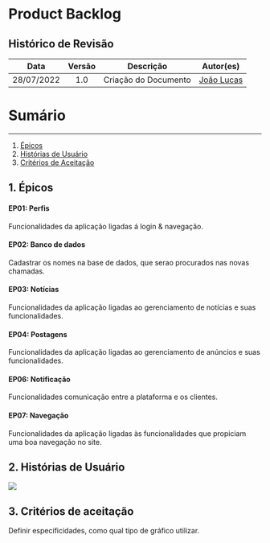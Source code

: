 #	Product Backlog

## Histórico de Revisão
 
|   Data   |  Versão  |        Descrição       |          Autor(es)          |
|:--------:|:--------:|:----------------------:|:---------------------------:|
| 28/07/2022 |   1.0   | Criação do Documento | [João Lucas](https://github.com/HacKairos)  |

# Sumário
----------------
1. [Épicos](#1)
2. [Histórias de Usuário](#2)
3. [Critérios de Aceitação](#3)

## 1. <a name="1"> Épicos</a>

#### EP01: Perfis
Funcionalidades da aplicação ligadas á login & navegação.

#### EP02: Banco de dados
Cadastrar os nomes na base de dados, que serao procurados nas novas chamadas.

#### EP03: Notícias
Funcionalidades da aplicação ligadas ao gerenciamento de notícias e suas funcionalidades.

#### EP04: Postagens
Funcionalidades da aplicação ligadas ao gerenciamento de anúncios e suas funcionalidades.

#### EP06: Notificação
Funcionalidades comunicação entre a plataforma e os clientes.

#### EP07: Navegação
Funcionalidades da aplicação ligadas às funcionalidades que propiciam uma boa navegação no site.

## 2. <a name="2"> Histórias de Usuário</a>

<img src="https://user-images.githubusercontent.com/57872849/181761590-7215aae2-ac5e-4028-9baa-219008e4fc4b.png"/>

## 3. <a name="3"> Critérios de aceitação</a>

Definir especificidades, como qual tipo de gráfico utilizar.
